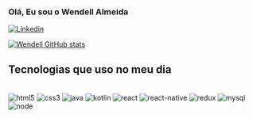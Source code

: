 ### Olá, Eu sou o Wendell Almeida

[![Linkedin](https://img.shields.io/badge/LinkedIn-0077B5?style=for-the-badge&logo=linkedin&logoColor=white)](https://www.linkedin.com/in/wendell-almeida/)

[![Wendell GitHub stats](https://github-readme-stats.vercel.app/api?username=dracula)](https://github.com/WendellpAlmeida/github-readme-stats)

## Tecnologias que uso no meu dia 
<div style="display: inline_block"><br/>
  <img align="center" alt="html5" src="https://img.shields.io/badge/HTML5-E34F26?style=for-the-badge&logo=html5&logoColor=white">
   <img align="center" alt="css3" src="	https://img.shields.io/badge/CSS3-1572B6?style=for-the-badge&logo=css3&logoColor=white">
  <img align="center" alt="java" src="		https://img.shields.io/badge/Java-ED8B00?style=for-the-badge&logo=java&logoColor=white">
    <img align="center" alt="kotlin" src="		https://img.shields.io/badge/Kotlin-0095D5?&style=for-the-badge&logo=kotlin&logoColor=white">
    <img align="center" alt="react" src="		https://img.shields.io/badge/React-20232A?style=for-the-badge&logo=react&logoColor=61DAFB">
   <img align="center" alt="react-native" src="			https://img.shields.io/badge/React_Native-20232A?style=for-the-badge&logo=react&logoColor=61DAFB">
  <img align="center" alt="redux" src="			https://img.shields.io/badge/Redux-593D88?style=for-the-badge&logo=redux&logoColor=white">
  <img align="center" alt="mysql" src="			https://img.shields.io/badge/MySQL-00000F?style=for-the-badge&logo=mysql&logoColor=white">
   <img align="center" alt="node" src="				https://img.shields.io/badge/Node.js-43853D?style=for-the-badge&logo=node.js&logoColor=white">
   </div>
